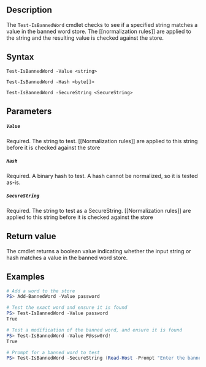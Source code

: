 ## Description
The ```Test-IsBannedWord``` cmdlet checks to see if a specified string matches a value in the banned word store. The [[normalization rules]] are applied to the string and the resulting value is checked against the store.

## Syntax
```
Test-IsBannedWord -Value <string>

Test-IsBannedWord -Hash <byte[]>

Test-IsBannedWord -SecureString <SecureString>
```

## Parameters
##### `Value`
Required. The string to test. [[Normalization rules]] are applied to this string before it is checked against the store

##### `Hash`
Required. A binary hash to test. A hash cannot be normalized, so it is tested as-is.

##### `SecureString`
Required. The string to test as a SecureString. [[Normalization rules]] are applied to this string before it is checked against the store

## Return value
The cmdlet returns a boolean value indicating whether the input string or hash matches a value in the banned word store.

## Examples
```powershell
# Add a word to the store
PS> Add-BannedWord -Value password

# Test the exact word and ensure it is found
PS> Test-IsBannedWord -Value password
True

# Test a modification of the banned word, and ensure it is found
PS> Test-IsBannedWord -Value P@ssw0rd!
True

# Prompt for a banned word to test
PS> Test-IsBannedWord -SecureString (Read-Host -Prompt "Enter the banned word to test" -AsSecureString)
```